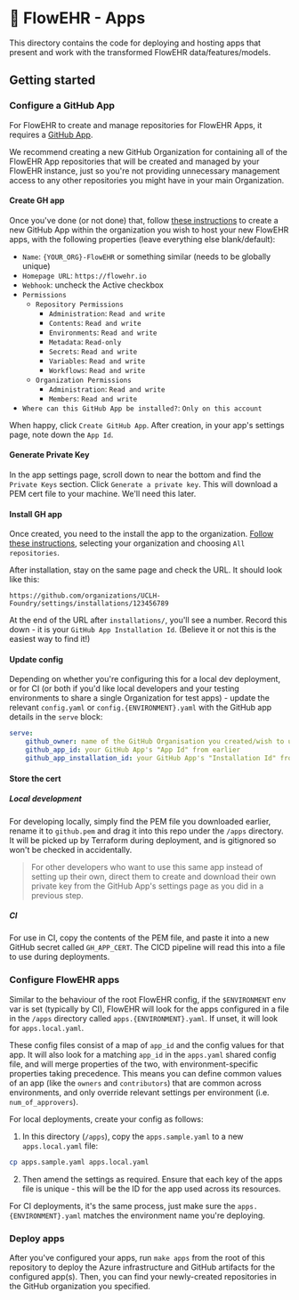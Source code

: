 # 🌺 FlowEHR - Apps

This directory contains the code for deploying and hosting apps that present and work with the transformed FlowEHR data/features/models.

## Getting started

### Configure a GitHub App

For FlowEHR to create and manage repositories for FlowEHR Apps, it requires a [GitHub App](https://docs.github.com/en/apps/creating-github-apps/creating-github-apps/about-apps).

We recommend creating a new GitHub Organization for containing all of the FlowEHR App repositories that will be created and managed by your FlowEHR instance, just so you're not providing unnecessary management access to any other repositories you might have in your main Organization.

#### Create GH app

Once you've done (or not done) that, follow [these instructions](https://docs.github.com/en/apps/creating-github-apps/creating-github-apps/creating-a-github-app) to create a new GitHub App within the organization you wish to host your new FlowEHR apps, with the following properties (leave everything else blank/default):

- `Name`: `{YOUR_ORG}-FlowEHR` or something similar (needs to be globally unique)
- `Homepage URL`: `https://flowehr.io`
- `Webhook`: uncheck the Active checkbox
- `Permissions`
    - `Repository Permissions`
        - `Administration`: `Read and write`
        - `Contents`: `Read and write`
        - `Environments`: `Read and write`
        - `Metadata`: `Read-only`
        - `Secrets`: `Read and write`
        - `Variables`: `Read and write`
        - `Workflows`: `Read and write`
    - `Organization Permissions`
        - `Administration`: `Read and write`
        - `Members`: `Read and write`
- `Where can this GitHub App be installed?`: `Only on this account`

When happy, click `Create GitHub App`. After creation, in your app's settings page, note down the `App Id`.

#### Generate Private Key

In the app settings page, scroll down to near the bottom and find the `Private Keys` section. Click `Generate a private key`. This will download a PEM cert file to your machine. We'll need this later.

#### Install GH app

Once created, you need to the install the app to the organization. [Follow these instructions](https://docs.github.com/en/apps/maintaining-github-apps/installing-github-apps), selecting your organization and choosing `All repositories`.

After installation, stay on the same page and check the URL. It should look like this:

```
https://github.com/organizations/UCLH-Foundry/settings/installations/123456789
```

At the end of the URL after `installations/`, you'll see a number. Record this down - it is your `GitHub App Installation Id`. (Believe it or not this is the easiest way to find it!)

#### Update config

Depending on whether you're configuring this for a local dev deployment, or for CI (or both if you'd like local developers and your testing environments to share a single Organization for test apps) - update the relevant `config.yaml` or `config.{ENVIRONMENT}.yaml` with the GitHub app details in the `serve` block:

```yaml
serve:
    github_owner: name of the GitHub Organisation you created/wish to use for deploying apps into
    github_app_id: your GitHub App's "App Id" from earlier
    github_app_installation_id: your GitHub App's "Installation Id" from earlier
```

#### Store the cert

##### Local development

For developing locally, simply find the PEM file you downloaded earlier, rename it to `github.pem` and drag it into this repo under the `/apps` directory. It will be picked up by Terraform during deployment, and is gitignored so won't be checked in accidentally.

> For other developers who want to use this same app instead of setting up their own, direct them to create and download their own private key from the GitHub App's settings page as you did in a previous step.

##### CI

For use in CI, copy the contents of the PEM file, and paste it into a new GitHub secret called `GH_APP_CERT`. The CICD pipeline will read this into a file to use during deployments.

### Configure FlowEHR apps

Similar to the behaviour of the root FlowEHR config, if the `$ENVIRONMENT` env var is set (typically by CI), FlowEHR will look for the apps configured in a file in the `/apps` directory called `apps.{ENVIRONMENT}.yaml`. If unset, it will look for `apps.local.yaml`.

These config files consist of a map of `app_id` and the config values for that app. It will also look for a matching `app_id` in the `apps.yaml` shared config file, and will merge properties of the two, with environment-specific properties taking precedence. This means you can define common values of an app (like the `owners` and `contributors`) that are common across environments, and only override relevant settings per environment (i.e. `num_of_approvers`).

For local deployments, create your config as follows:

1. In this directory (`/apps`), copy the `apps.sample.yaml` to a new `apps.local.yaml` file:

```bash
cp apps.sample.yaml apps.local.yaml
```

2. Then amend the settings as required. Ensure that each key of the apps file is unique - this will be the ID for the app used across its resources.

For CI deployments, it's the same process, just make sure the `apps.{ENVIRONMENT}.yaml` matches the environment name you're deploying.

### Deploy apps

After you've configured your apps, run `make apps` from the root of this repository to deploy the Azure infrastructure and GitHub artifacts for the configured app(s). Then, you can find your newly-created repositories in the GitHub organization you specified.
